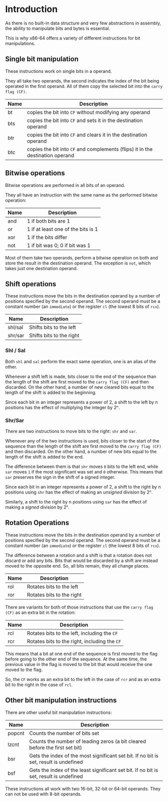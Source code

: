 # Introduction

As there is no built-in data structure and very few abstractions in assembly, the ability to manipulate bits and bytes is essential.

This is why x86-64 offers a variety of different instructions for bit manipulations.

## Single bit manipulation

These instructions work on single bits in a operand.

They all take two operands, the second indicates the index of the bit being operated in the first operand.
All of them copy the selected bit into the `carry flag (CF)`.

| Name | Description                                                                   |
|------|-------------------------------------------------------------------------------|
|bt    |copies the bit into `CF` without modifying any operand                         |
|bts   |copies the bit into `CF` and sets it in the destination operand                |
|btr   |copies the bit into `CF` and clears it in the destination operand              |
|btc   |copies the bit into `CF` and complements (flips) it in the destination operand |

## Bitwise operations

Bitwise operations are performed in all bits of an operand.

They all have an instruction with the same name as the performed bitwise operation:

| Name   | Description                                  |
|--------|----------------------------------------------|
|and     |1 if both bits are 1                          |
|or      |1 if at least one of the bits is 1            |
|xor     |1 if the bits differ                          |
|not     |1 if bit was 0; 0 if bit was 1                |

Most of them take two operands, perform a bitwise operation on both and store the result in the destination operand.
The exception is `not`, which takes just one destination operand.

## Shift operations

These instructions move the bits in the destination operand by a number of positions specified by the second operand.
The second operand must be a constant number (an `immediate`) or the register `cl` (the lowest 8 bits of `rcx`).

| Name    | Description             |
|---------|-------------------------|
|shl/sal  |Shifts bits to the left  |
|shr/sar  |Shifts bits to the right |

### Shl / Sal

Both `shl` and `sal` perform the exact same operation, one is an alias of the other.

Whenever a shift left is made, bits closer to the end of the sequence than the length of the shift are first moved to the `carry flag (CF)` and then discarded.
On the other hand, a number of new cleared bits equal to the length of the shift is added to the beginning.

Since each bit in an integer represents a power of 2, a shift to the left by n positions has the effect of multiplying the integer by 2ⁿ.

### Shr/Sar

There are two instructions to move bits to the right: `shr` and `sar`.

Whenever any of the two instructions is used, bits closer to the start of the sequence than the length of the shift are first moved to the `carry flag (CF)` and then discarded.
On the other hand, a number of new bits equal to the length of the shift is added to the end.

The difference between them is that `shr` moves `0` bits to the left end, while `sar` moves `1` if the most significant was set and `0` otherwise.
This means that `sar` preserves the sign in the shift of a signed integer.

Since each bit in an integer represents a power of 2, a shift to the right by n positions using `shr` has the effect of making an *unsigned* division by 2ⁿ.

Similarly, a shift to the right by n positions using `sar` has the effect of making a *signed* division by 2ⁿ.

## Rotation Operations

These instructions move the bits in the destination operand by a number of positions specified by the second operand.
The second operand must be a constant number (an `immediate`) or the register `cl` (the lowest 8 bits of `rcx`).

The difference between a rotation and a shift is that a rotation does not discard or add any bits.
Bits that would be discarded by a shift are instead moved to the opposite end.
So, all bits remain, they all change places.

| Name    | Description               |
|---------|---------------------------|
|rol      |Rotates bits to the left   |
|ror      |Rotates bits to the right  |

There are variants for both of those instructions that use the `carry flag (CF)` as an extra bit in the rotation:

| Name    | Description                                   |
|---------|-----------------------------------------------|
|rcl      |Rotates bits to the left, including the `CF`   |
|rcr      |Rotates bits to the right, including the `CF`  |

This means that a bit at one end of the sequence is first moved to the flag before going to the other end of the sequence.
At the same time, the previous value in the flag is moved to the bit that would receive the one moved to the flag.

So, the `CF` works as an extra bit to the left in the case of `rcr` and as an extra bit to the right in the case of `rcl`.

## Other bit manipulation instructions

There are other useful bit manipulation instructions:

| Name     | Description                                                                            |
|----------|----------------------------------------------------------------------------------------|
| popcnt   | Counts the number of bits set                                                          |
| lzcnt    | Counts the number of leading zeros (a bit cleared before the first set bit)            |
| bsr      | Gets the index of the most significant set bit. If no bit is set, result is undefined  |
| bsf      | Gets the index of the least significant set bit. If no bit is set, result is undefined |

These instructions all work with two 16-bit, 32-bit or 64-bit operands.
They can not be used with 8-bit operands.
